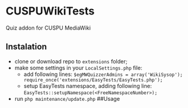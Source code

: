 # CUSPUWikiTests
Quiz addon for CUSPU MediaWiki
## Instalation
* clone or download repo to `extensions` folder;
* make some settings in your `LocalSettings.php` file:
    * add following lines:
        `$egMWQuizzerAdmins = array('WikiSysop');
require_once('extensions/EasyTests/EasyTests.php');`
    * setup EasyTests namespace, adding following line: 
        `EasyTests::setupNamespace(<FreeNamespaceNumber>);`
* run `php maintenance/update.php`
##Usage